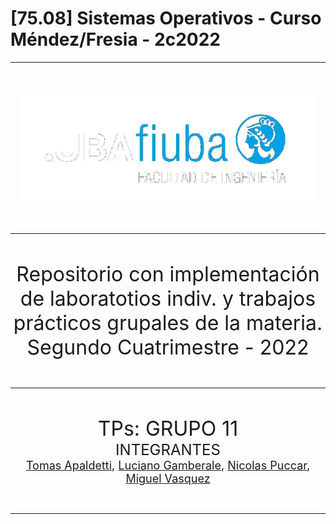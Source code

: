 # [75.08] Sistemas Operativos - Curso Méndez/Fresia - 2c2022

---

<br>
<p align="center">
  <!---<img src="https://www.estudiaradistancia.com.ar/logos/original/logo-universidad-de-buenos-aires.webp" height=80 />--->
  <img src="https://raw.githubusercontent.com/MiguelV5/MiguelV5/main/misc/logofiubatransparent_partialwhite.png" height="180"/>
</p>
<br>

---

<br>
<p align="center">
<font size="+3">
Repositorio con implementación de laboratotios indiv. y trabajos prácticos grupales de la materia.
<br>
<!---<a href="https://github.com/paulabruck/7506R-2C2022-GRUPO3">(Repo original para entregas de tps aquí)</a>
<br>--->
Segundo Cuatrimestre - 2022
</font>
</p>
<br>

---

<br>
<p align="center">
<font size="+3">
TPs: GRUPO 11
</font>
<br>
<font size="+2">
INTEGRANTES
</font>
<br>
<font size="+1">
<a href="https://github.com/Tomas-Apaldetti">Tomas Apaldetti</a>,
<a href="https://github.com/lucianogamberale">Luciano Gamberale</a>,
<a href="https://github.com/NicolasPuccar">Nicolas Puccar</a>,
<a href="https://github.com/MiguelV5">Miguel Vasquez</a>
</font>

</p>

<br>

---
